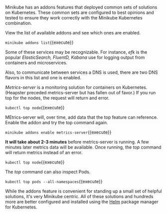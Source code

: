 Minikube has an addons features that deployed common sets of solutions on Kubernetes. These common sets are configured to best opinions and tested to ensure they work correctly with the Minikube Kubernetes combination.

View the list of available addons and see which ones are enabled.

`minikube addons list`{{execute}}

Some of these services may be recognizable. For instance, _efk_ is the popular _ElasticSearch, FluentD, Kabana_ use for logging output from containers and microservices.

Also, to communicate between services a DNS is used, there are two DNS flavors in this list and one is enabled.

_Metrics-server_ is a monitoring solution for containers on Kubernetes. (Heapster preceded metrics-server but has fallen out of favor.) If you run top for the nodes, the request will return and error.

`kubectl top node`{{execute}}

MEtrics-server will, over time, add data that the top feature can reference. Enable the addon and try the top command again.

`minikube addons enable metrics-server`{{execute}}

**It will take about 2-3 minutes** before metrics-server is running. A few minutes later metrics data will be available. Once running, the _top_ command will return metrics instead of an error.

`kubectl top node`{{execute}}

The _top_ command can also inspect Pods.

`kubectl top pods --all-namespaces`{{execute}}

While the addons feature is convenient for standing up a small set of helpful solutions, it's very Minikube centric. All of these solutions and hundreds more are better configured and installed using the [Helm](https://helm.sh/) package manager for Kubernetes.
